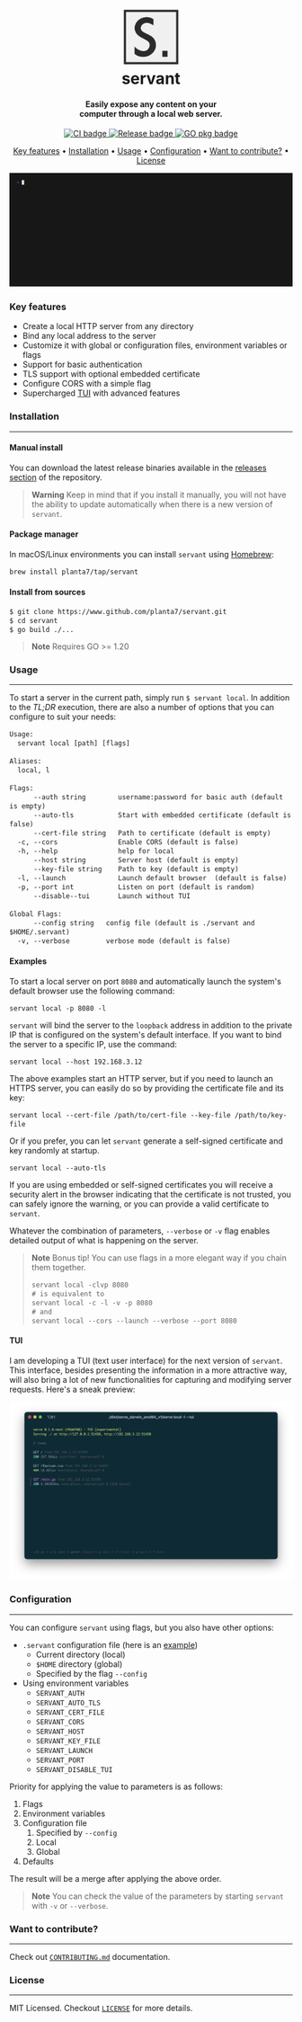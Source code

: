 <h1 align="center">
  <br>
  <img src="./assets/logo.png" alt="servant" width="100">
  <br>
  servant
  <br>
</h1>

<h4 align="center">Easily expose any content on your<br/>computer through a local web server.</h4>

<p align="center">
  <a href="https://github.com/planta7/servant/actions/workflows/ci.yaml">
    <img src="https://github.com/planta7/servant/actions/workflows/ci.yaml/badge.svg" alt="CI badge">
  </a>
  <a href="https://github.com/planta7/servant/actions/workflows/release.yaml">
    <img src="https://github.com/planta7/servant/actions/workflows/release.yaml/badge.svg" alt="Release badge">
  </a>
  <a href="https://pkg.go.dev/github.com/planta7/servant">
    <img src="https://pkg.go.dev/badge/github.com/planta7/servant.svg" alt="GO pkg badge">
  </a>
</p>

<p align="center">
  <a href="#key-features">Key features</a> •
  <a href="#installation">Installation</a> •
  <a href="#usage">Usage</a> •
  <a href="#configuration">Configuration</a> •
  <a href="#want-to-contribute">Want to contribute?</a> •
  <a href="#license">License</a>
</p>

![screenshot](assets/demo.gif)

### Key features

+ Create a local HTTP server from any directory
+ Bind any local address to the server
+ Customize it with global or configuration files, environment variables or flags
+ Support for basic authentication
+ TLS support with optional embedded certificate
+ Configure CORS with a simple flag
+ Supercharged [TUI](#tui) with advanced features

### Installation
---

#### Manual install
You can download the latest release binaries available in the
[releases section](https://github.com/planta7/servant/releases/latest) of the repository.

> **Warning**
> Keep in mind that if you install it manually, you will not have the ability to update automatically when there
> is a new version of `servant`.

#### Package manager
In macOS/Linux environments you can install `servant` using [Homebrew](https://brew.sh):

```shell
brew install planta7/tap/servant
```

#### Install from sources

```shell
$ git clone https://www.github.com/planta7/servant.git
$ cd servant
$ go build ./...
```

> **Note**
> Requires GO >= 1.20


### Usage
---

To start a server in the current path, simply run `$ servant local`. In addition to the _TL;DR_ execution,
there are also a number of options that you can configure to suit your needs:

```shell
Usage:
  servant local [path] [flags]

Aliases:
  local, l

Flags:
      --auth string        username:password for basic auth (default is empty)
      --auto-tls           Start with embedded certificate (default is false)
      --cert-file string   Path to certificate (default is empty)
  -c, --cors               Enable CORS (default is false)
  -h, --help               help for local
      --host string        Server host (default is empty)
      --key-file string    Path to key (default is empty)
  -l, --launch             Launch default browser  (default is false)
  -p, --port int           Listen on port (default is random)
      --disable--tui       Launch without TUI

Global Flags:
      --config string   config file (default is ./servant and $HOME/.servant)
  -v, --verbose         verbose mode (default is false)
```

#### Examples

To start a local server on port `8080` and automatically launch the system's default browser use the following command:

```shell
servant local -p 8080 -l
```

`servant` will bind the server to the `loopback` address in addition to the private IP that is configured on the system's
default interface. If you want to bind the server to a specific IP, use the command:

```shell
servant local --host 192.168.3.12
```

The above examples start an HTTP server, but if you need to launch an HTTPS server, you can easily do so by providing
the certificate file and its key:

```shell
servant local --cert-file /path/to/cert-file --key-file /path/to/key-file
```

Or if you prefer, you can let `servant` generate a self-signed certificate and key randomly at startup.

```shell
servant local --auto-tls
```

If you are using embedded or self-signed certificates you will receive a security alert in the browser indicating that the
certificate is not trusted, you can safely ignore the warning, or you can provide a valid certificate to `servant`.

Whatever the combination of parameters, `--verbose` or `-v` flag enables detailed output of what is happening on
the server.

> **Note**
> Bonus tip! You can use flags in a more elegant way if you chain them together.
> ```shell
> servant local -clvp 8080
> # is equivalent to
> servant local -c -l -v -p 8080
> # and
> servant local --cors --launch --verbose --port 8080
> ```

#### TUI

I am developing a TUI (text user interface) for the next version of `servant`. This interface, besides presenting the
information in a more attractive way, will also bring a lot of new functionalities for capturing and modifying server
requests. Here's a sneak preview:

![TUI console](assets/tui.png)

### Configuration
---

You can configure `servant` using flags, but you also have other options:

+ `.servant` configuration file (here is an [example](.servant.sample))
  + Current directory (local)
  + `$HOME` directory (global)
  + Specified by the flag `--config`
+ Using environment variables
  + `SERVANT_AUTH`
  + `SERVANT_AUTO_TLS`
  + `SERVANT_CERT_FILE`
  + `SERVANT_CORS`
  + `SERVANT_HOST`
  + `SERVANT_KEY_FILE`
  + `SERVANT_LAUNCH`
  + `SERVANT_PORT`
  + `SERVANT_DISABLE_TUI`

Priority for applying the value to parameters is as follows:

1. Flags
2. Environment variables
3. Configuration file
   1. Specified by `--config`
   2. Local
   3. Global
4. Defaults

The result will be a merge after applying the above order.

> **Note**
> You can check the value of the parameters by starting `servant` with `-v` or `--verbose`.

### Want to contribute?
---

Check out [`CONTRIBUTING.md`](CONTRIBUTING.md) documentation.


### License
---

MIT Licensed. Checkout [`LICENSE`](LICENSE) for more details.
